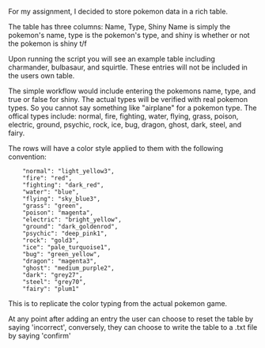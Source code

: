 For my assignment, I decided to store pokemon data in a rich table.

The table has three columns: Name, Type, Shiny
Name is simply the pokemon's name, type is the pokemon's type, and shiny is whether or not the pokemon is shiny t/f

Upon running the script you will see an example table including charmander, bulbasaur, and squirtle. These entries will not be included in the users own table. 

The simple workflow would include entering the pokemons name, type, and true or false for shiny. The actual types will be verified with real pokemon types. So you cannot say something like "airplane" for a pokemon type. The offical types include: normal, fire, fighting, water, flying, grass, poison, electric, ground, psychic, rock, ice, bug, dragon, ghost, dark, steel, and fairy.

The rows will have a color style applied to them with the following convention:

        "normal": "light_yellow3",
        "fire": "red",
        "fighting": "dark_red",
        "water": "blue",
        "flying": "sky_blue3",
        "grass": "green",
        "poison": "magenta",
        "electric": "bright_yellow",
        "ground": "dark_goldenrod",
        "psychic": "deep_pink1",
        "rock": "gold3",
        "ice": "pale_turquoise1",
        "bug": "green_yellow",
        "dragon": "magenta3",
        "ghost": "medium_purple2",
        "dark": "grey27",
        "steel": "grey70",
        "fairy": "plum1"

This is to replicate the color typing from the actual pokemon game.

At any point after adding an entry the user can choose to reset the table by saying 'incorrect', conversely, they can choose to write the table to a .txt file by saying 'confirm'